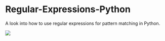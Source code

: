 # Regular-Expressions-Python
A look into how to use regular expressions for pattern matching in Python.

<img src='https://miro.medium.com/max/1400/1*GeETrSzf8RPKKU4ZCPo0og.png'></img>
